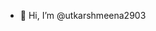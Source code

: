 - 👋 Hi, I’m @utkarshmeena2903


<!---
utkarshmeena2903/utkarshmeena2903 is a ✨ special ✨ repository because its `README.md` (this file) appears on your GitHub profile.
You can click the Preview link to take a look at your changes.
--->

